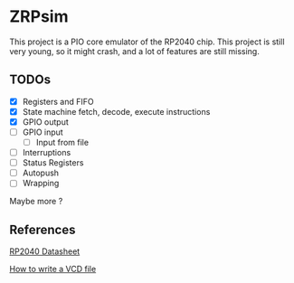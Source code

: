 
# ZRPsim

This project is a PIO core emulator of the RP2040 chip.
This project is still very young, so it might crash, and a lot of features are still missing.

## TODOs

- [x]  Registers and FIFO
- [x]  State machine fetch, decode, execute instructions
- [x]  GPIO output
- [ ]  GPIO input
    + [ ]  Input from file
- [ ]  Interruptions
- [ ] Status Registers
- [ ] Autopush
- [ ] Wrapping

Maybe more ?

## References

[RP2040 Datasheet](https://datasheets.raspberrypi.com/rp2040/rp2040-datasheet.pdf)

[How to write a VCD file](https://zipcpu.com/blog/2017/07/31/vcd.html)

